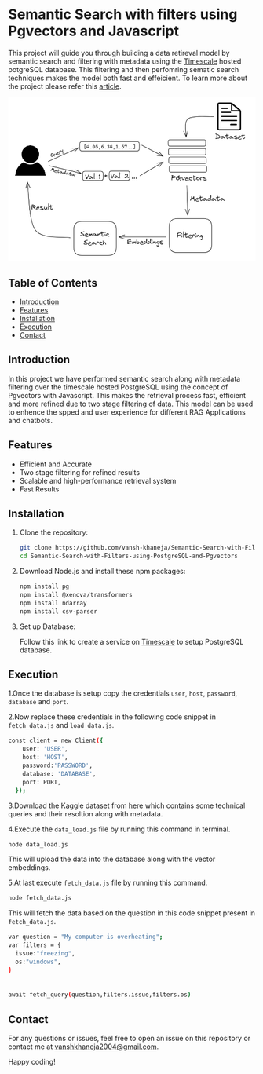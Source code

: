 # Semantic Search with filters using Pgvectors and Javascript
This project will guide you through  building a data retireval model by semantic search and filtering with metadata using the [Timescale](https://console.cloud.timescale.com/) hosted potgreSQL database. This filtering and then perfomring sematic search techniques makes the model both fast and effeicient. To learn more about the project please refer this [article](link).

![Alt Text - description of the image](https://github.com/vansh-khaneja/Semantic-Search-with-Filters-using-PostgreSQL-and-Pgvectors/blob/main/images/image.png?raw=true)


## Table of Contents

- [Introduction](#introduction)
- [Features](#features)
- [Installation](#installation)
- [Execution](#execution)
- [Contact](#contact)

## Introduction

In this project we have performed semantic search along with metadata filtering over the timescale hosted PostgreSQL using the concept of Pgvectors with Javascript. This makes the retrieval process fast, efficient and more refined due to two stage filtering of data. This model can be used to enhence the spped and user experience for different RAG Applications and chatbots.

## Features

- Efficient and Accurate 
- Two stage filtering for refined results
- Scalable and high-performance retrieval system
- Fast Results

## Installation

1. Clone the repository:

    ```sh
    git clone https://github.com/vansh-khaneja/Semantic-Search-with-Filters-using-PostgreSQL-and-Pgvectors
    cd Semantic-Search-with-Filters-using-PostgreSQL-and-Pgvectors
    ```

2. Download Node.js and install these npm packages:

    ```sh
    npm install pg
    npm install @xenova/transformers
    npm install ndarray
    npm install csv-parser

    ```

3. Set up Database:

    Follow this link to create a service on [Timescale](https://qdrant.tech/documentation/) to setup PostgreSQL database.

## Execution
1.Once the database is setup copy the credentials ```user```, ```host```, ```password```, ```database``` and ```port```.

2.Now replace these credentials in the following code snippet in ```fetch_data.js``` and ```load_data.js```.
```sh
const client = new Client({
    user: 'USER',
    host: 'HOST',
    password:'PASSWORD',
    database: 'DATABASE',
    port: PORT,
  });

```
3.Download the Kaggle dataset from [here](https://www.kaggle.com/datasets/vanshkhaneja/it-queries-data) which contains some technical queries and their resoltion along with metadata.

4.Execute the ```data_load.js``` file by running this command in terminal.

```sh
node data_load.js
```
This will upload the data into the database along with the vector embeddings.

5.At last execute ```fetch_data.js``` file by running this command.

```sh
node fetch_data.js
```
This will fetch the data based on the question in this code snippet present in ```fetch_data.js```.

```sh
var question = "My computer is overheating";
var filters = {
  issue:"freezing",
  os:"windows",
}


await fetch_query(question,filters.issue,filters.os)
```


## Contact

For any questions or issues, feel free to open an issue on this repository or contact me at vanshkhaneja2004@gmail.com.

Happy coding!

